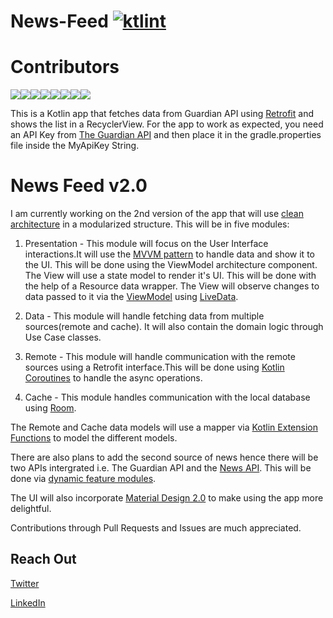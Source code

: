 # News-Feed [![ktlint](https://img.shields.io/badge/code%20style-%E2%9D%A4-FF4081.svg)](https://ktlint.github.io/)
# Contributors
[![](https://sourcerer.io/fame/CodeZilla7/CodeZilla7/News-Feed/images/0)](https://sourcerer.io/fame/CodeZilla7/CodeZilla7/News-Feed/links/0)[![](https://sourcerer.io/fame/CodeZilla7/CodeZilla7/News-Feed/images/1)](https://sourcerer.io/fame/CodeZilla7/CodeZilla7/News-Feed/links/1)[![](https://sourcerer.io/fame/CodeZilla7/CodeZilla7/News-Feed/images/2)](https://sourcerer.io/fame/CodeZilla7/CodeZilla7/News-Feed/links/2)[![](https://sourcerer.io/fame/CodeZilla7/CodeZilla7/News-Feed/images/3)](https://sourcerer.io/fame/CodeZilla7/CodeZilla7/News-Feed/links/3)[![](https://sourcerer.io/fame/CodeZilla7/CodeZilla7/News-Feed/images/4)](https://sourcerer.io/fame/CodeZilla7/CodeZilla7/News-Feed/links/4)[![](https://sourcerer.io/fame/CodeZilla7/CodeZilla7/News-Feed/images/5)](https://sourcerer.io/fame/CodeZilla7/CodeZilla7/News-Feed/links/5)[![](https://sourcerer.io/fame/CodeZilla7/CodeZilla7/News-Feed/images/6)](https://sourcerer.io/fame/CodeZilla7/CodeZilla7/News-Feed/links/6)[![](https://sourcerer.io/fame/CodeZilla7/CodeZilla7/News-Feed/images/7)](https://sourcerer.io/fame/CodeZilla7/CodeZilla7/News-Feed/links/7)

This is a Kotlin app that fetches data from
Guardian API using [Retrofit](https://github.com/square/retrofit)
and shows the list in a RecyclerView. For the app to work as expected,
you need an API Key from
[The Guardian API](http://open-platform.theguardian.com/) and then place
it in the  gradle.properties file inside the MyApiKey String.


# News Feed v2.0 
I am currently working on the 2nd version of the app that will use [clean architecture](https://blog.cleancoder.com/uncle-bob/2012/08/13/the-clean-architecture.html) in a modularized structure. 
This will be in five modules:

1. Presentation - This module will focus on the User Interface interactions.It will use the [MVVM pattern](https://en.wikipedia.org/wiki/Model%E2%80%93view%E2%80%93viewmodel) to handle data and show 
it to the UI. This will be done using the ViewModel architecture component. The View will use a state model to render it's UI. 
This will be done with the help of a Resource data wrapper. The View will observe changes to data passed to it via the [ViewModel](https://developer.android.com/topic/libraries/architecture/viewmodel) using [LiveData](https://developer.android.com/topic/libraries/architecture/livedata).

2. Data - This module will handle fetching data from multiple sources(remote and cache). It will also contain the domain logic 
through Use Case classes.

3. Remote - This module will handle communication with the remote sources using a Retrofit interface.This will be done using 
[Kotlin Coroutines](https://kotlinlang.org/docs/reference/coroutines-overview.html) to handle the async operations.

4. Cache - This module handles communication with the local database using [Room](https://developer.android.com/topic/libraries/architecture/room).

The Remote and Cache data models will use a mapper via [Kotlin Extension Functions](https://kotlinlang.org/docs/reference/extensions.html) to model the different models.

There are also plans to add the second source of news hence there will be two APIs intergrated i.e. The Guardian API and the [News API](https://newsapi.org/). This will be done via [dynamic feature modules](https://developer.android.com/studio/projects/dynamic-delivery#dynamic_feature_modules).

The UI will also incorporate [Material Design 2.0](https://material.io/) to make using the app more delightful.

Contributions through Pull Requests and Issues are much appreciated. 


## Reach Out

[Twitter](https://twitter.com/eton_otieno)

[LinkedIn](https://www.linkedin.com/in/eton-otieno-10b7b0150/)
